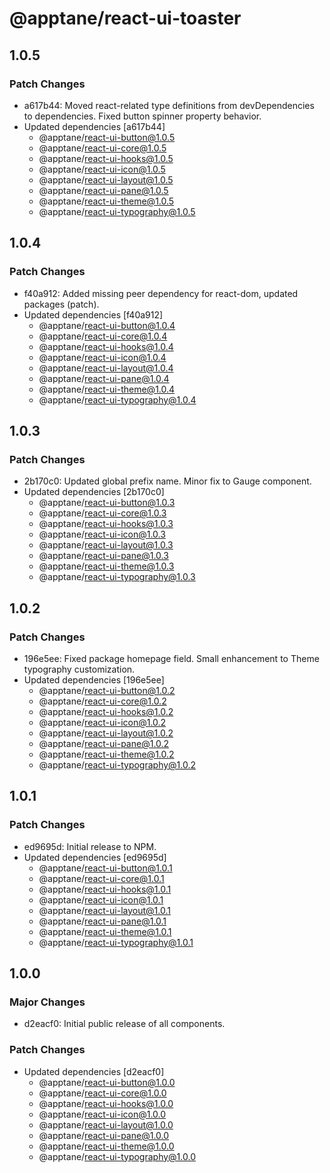 # @apptane/react-ui-toaster

## 1.0.5

### Patch Changes

- a617b44: Moved react-related type definitions from devDependencies to dependencies. Fixed button spinner property behavior.
- Updated dependencies [a617b44]
  - @apptane/react-ui-button@1.0.5
  - @apptane/react-ui-core@1.0.5
  - @apptane/react-ui-hooks@1.0.5
  - @apptane/react-ui-icon@1.0.5
  - @apptane/react-ui-layout@1.0.5
  - @apptane/react-ui-pane@1.0.5
  - @apptane/react-ui-theme@1.0.5
  - @apptane/react-ui-typography@1.0.5

## 1.0.4

### Patch Changes

- f40a912: Added missing peer dependency for react-dom, updated packages (patch).
- Updated dependencies [f40a912]
  - @apptane/react-ui-button@1.0.4
  - @apptane/react-ui-core@1.0.4
  - @apptane/react-ui-hooks@1.0.4
  - @apptane/react-ui-icon@1.0.4
  - @apptane/react-ui-layout@1.0.4
  - @apptane/react-ui-pane@1.0.4
  - @apptane/react-ui-theme@1.0.4
  - @apptane/react-ui-typography@1.0.4

## 1.0.3

### Patch Changes

- 2b170c0: Updated global prefix name. Minor fix to Gauge component.
- Updated dependencies [2b170c0]
  - @apptane/react-ui-button@1.0.3
  - @apptane/react-ui-core@1.0.3
  - @apptane/react-ui-hooks@1.0.3
  - @apptane/react-ui-icon@1.0.3
  - @apptane/react-ui-layout@1.0.3
  - @apptane/react-ui-pane@1.0.3
  - @apptane/react-ui-theme@1.0.3
  - @apptane/react-ui-typography@1.0.3

## 1.0.2

### Patch Changes

- 196e5ee: Fixed package homepage field. Small enhancement to Theme typography customization.
- Updated dependencies [196e5ee]
  - @apptane/react-ui-button@1.0.2
  - @apptane/react-ui-core@1.0.2
  - @apptane/react-ui-hooks@1.0.2
  - @apptane/react-ui-icon@1.0.2
  - @apptane/react-ui-layout@1.0.2
  - @apptane/react-ui-pane@1.0.2
  - @apptane/react-ui-theme@1.0.2
  - @apptane/react-ui-typography@1.0.2

## 1.0.1

### Patch Changes

- ed9695d: Initial release to NPM.
- Updated dependencies [ed9695d]
  - @apptane/react-ui-button@1.0.1
  - @apptane/react-ui-core@1.0.1
  - @apptane/react-ui-hooks@1.0.1
  - @apptane/react-ui-icon@1.0.1
  - @apptane/react-ui-layout@1.0.1
  - @apptane/react-ui-pane@1.0.1
  - @apptane/react-ui-theme@1.0.1
  - @apptane/react-ui-typography@1.0.1

## 1.0.0

### Major Changes

- d2eacf0: Initial public release of all components.

### Patch Changes

- Updated dependencies [d2eacf0]
  - @apptane/react-ui-button@1.0.0
  - @apptane/react-ui-core@1.0.0
  - @apptane/react-ui-hooks@1.0.0
  - @apptane/react-ui-icon@1.0.0
  - @apptane/react-ui-layout@1.0.0
  - @apptane/react-ui-pane@1.0.0
  - @apptane/react-ui-theme@1.0.0
  - @apptane/react-ui-typography@1.0.0
